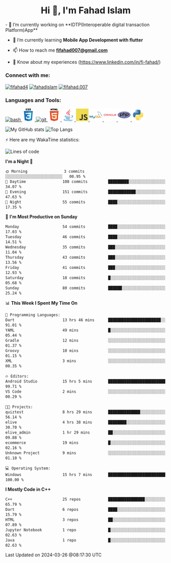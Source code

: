 <h1 align="center">Hi 👋, I'm Fahad Islam</h1>
- 🔭 I’m currently working on **IDTP(Interoperable digital transaction Platform)App**

- 🌱 I’m currently learning **Mobile App Development with flutter**

- 📫 How to reach me **fifahad007@gmail.com**

- 📄 Know about my experiences (https://www.linkedin.com/in/fi-fahad/)

<h3 align="left">Connect with me:</h3>
<p align="left">
<a href="https://twitter.com/fifahad4" target="blank"><img align="center" src="https://raw.githubusercontent.com/rahuldkjain/github-profile-readme-generator/master/src/images/icons/Social/twitter.svg" alt="fifahad4" height="30" width="40" /></a>
<a href="https://www.linkedin.com/in/fi-fahad/" target="blank"><img align="center" src="https://raw.githubusercontent.com/rahuldkjain/github-profile-readme-generator/master/src/images/icons/Social/linked-in-alt.svg" alt="fahadislam" height="30" width="40" /></a>
<a href="https://fb.com/fifahad.007" target="blank"><img align="center" src="https://raw.githubusercontent.com/rahuldkjain/github-profile-readme-generator/master/src/images/icons/Social/facebook.svg" alt="fifahad.007" height="30" width="40" /></a>
</p>

<h3 align="left">Languages and Tools:</h3>
<p align="left"> <a href="https://www.gnu.org/software/bash/" target="_blank" rel="noreferrer"> <img src="https://www.vectorlogo.zone/logos/gnu_bash/gnu_bash-icon.svg" alt="bash" width="40" height="40"/> </a> <a href="https://www.w3schools.com/css/" target="_blank" rel="noreferrer"> <img src="https://raw.githubusercontent.com/devicons/devicon/master/icons/css3/css3-original-wordmark.svg" alt="css3" width="40" height="40"/> </a> <a href="https://git-scm.com/" target="_blank" rel="noreferrer"> <img src="https://www.vectorlogo.zone/logos/git-scm/git-scm-icon.svg" alt="git" width="40" height="40"/> </a> <a href="https://www.w3.org/html/" target="_blank" rel="noreferrer"> <img src="https://raw.githubusercontent.com/devicons/devicon/master/icons/html5/html5-original-wordmark.svg" alt="html5" width="40" height="40"/> </a> <a href="https://www.java.com" target="_blank" rel="noreferrer"> <img src="https://raw.githubusercontent.com/devicons/devicon/master/icons/java/java-original.svg" alt="java" width="40" height="40"/> </a> <a href="https://developer.mozilla.org/en-US/docs/Web/JavaScript" target="_blank" rel="noreferrer"> <img src="https://raw.githubusercontent.com/devicons/devicon/master/icons/javascript/javascript-original.svg" alt="javascript" width="40" height="40"/> </a> <a href="https://www.mysql.com/" target="_blank" rel="noreferrer"> <img src="https://raw.githubusercontent.com/devicons/devicon/master/icons/mysql/mysql-original-wordmark.svg" alt="mysql" width="40" height="40"/> </a> <a href="https://www.oracle.com/" target="_blank" rel="noreferrer"> <img src="https://raw.githubusercontent.com/devicons/devicon/master/icons/oracle/oracle-original.svg" alt="oracle" width="40" height="40"/> </a> <a href="https://www.php.net" target="_blank" rel="noreferrer"> <img src="https://raw.githubusercontent.com/devicons/devicon/master/icons/php/php-original.svg" alt="php" width="40" height="40"/> </a> <a href="https://www.python.org" target="_blank" rel="noreferrer"> <img src="https://raw.githubusercontent.com/devicons/devicon/master/icons/python/python-original.svg" alt="python" width="40" height="40"/> </a> </p>

![My GitHub stats](https://github-readme-stats.vercel.app/api?username=Fahaddada47&show_icons=true&theme=radical)
![Top Langs](https://github-readme-stats.vercel.app/api/top-langs/?username=Fahaddada47&layout=donut)


⚡ Here are my WakaTime statistics:

<!--START_SECTION:waka-->
![Lines of code](https://img.shields.io/badge/From%20Hello%20World%20I%27ve%20Written-433.0%20thousand%20lines%20of%20code-blue)

**I'm a Night 🦉** 

```text
🌞 Morning                3 commits           ░░░░░░░░░░░░░░░░░░░░░░░░░   00.95 % 
🌆 Daytime                108 commits         █████████░░░░░░░░░░░░░░░░   34.07 % 
🌃 Evening                151 commits         ████████████░░░░░░░░░░░░░   47.63 % 
🌙 Night                  55 commits          ████░░░░░░░░░░░░░░░░░░░░░   17.35 % 
```
📅 **I'm Most Productive on Sunday** 

```text
Monday                   54 commits          ████░░░░░░░░░░░░░░░░░░░░░   17.03 % 
Tuesday                  46 commits          ████░░░░░░░░░░░░░░░░░░░░░   14.51 % 
Wednesday                35 commits          ███░░░░░░░░░░░░░░░░░░░░░░   11.04 % 
Thursday                 43 commits          ███░░░░░░░░░░░░░░░░░░░░░░   13.56 % 
Friday                   41 commits          ███░░░░░░░░░░░░░░░░░░░░░░   12.93 % 
Saturday                 18 commits          █░░░░░░░░░░░░░░░░░░░░░░░░   05.68 % 
Sunday                   80 commits          ██████░░░░░░░░░░░░░░░░░░░   25.24 % 
```


📊 **This Week I Spent My Time On** 

```text
💬 Programming Languages: 
Dart                     13 hrs 46 mins      ███████████████████████░░   91.01 % 
YAML                     49 mins             █░░░░░░░░░░░░░░░░░░░░░░░░   05.44 % 
Gradle                   12 mins             ░░░░░░░░░░░░░░░░░░░░░░░░░   01.37 % 
Groovy                   10 mins             ░░░░░░░░░░░░░░░░░░░░░░░░░   01.15 % 
XML                      3 mins              ░░░░░░░░░░░░░░░░░░░░░░░░░   00.35 % 

🔥 Editors: 
Android Studio           15 hrs 5 mins       █████████████████████████   99.71 % 
VS Code                  2 mins              ░░░░░░░░░░░░░░░░░░░░░░░░░   00.29 % 

🐱‍💻 Projects: 
quiztest                 8 hrs 29 mins       ██████████████░░░░░░░░░░░   56.14 % 
elive                    4 hrs 38 mins       ████████░░░░░░░░░░░░░░░░░   30.70 % 
elive_admin              1 hr 29 mins        ██░░░░░░░░░░░░░░░░░░░░░░░   09.88 % 
ecommerce                19 mins             █░░░░░░░░░░░░░░░░░░░░░░░░   02.16 % 
Unknown Project          9 mins              ░░░░░░░░░░░░░░░░░░░░░░░░░   01.10 % 

💻 Operating System: 
Windows                  15 hrs 7 mins       █████████████████████████   100.00 % 
```

**I Mostly Code in C++** 

```text
C++                      25 repos            ████████████████░░░░░░░░░   65.79 % 
Dart                     6 repos             ████░░░░░░░░░░░░░░░░░░░░░   15.79 % 
HTML                     3 repos             ██░░░░░░░░░░░░░░░░░░░░░░░   07.89 % 
Jupyter Notebook         1 repo              █░░░░░░░░░░░░░░░░░░░░░░░░   02.63 % 
Java                     1 repo              █░░░░░░░░░░░░░░░░░░░░░░░░   02.63 % 
```




 Last Updated on 2024-03-26 @08:17:30 UTC
<!--END_SECTION:waka-->
